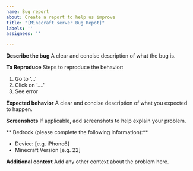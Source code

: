 ```yaml
---
name: Bug report
about: Create a report to help us improve
title: "[Minecraft server Bug Repot]"
labels: ''
assignees: ''

---
```


**Describe the bug**
A clear and concise description of what the bug is.

**To Reproduce**
Steps to reproduce the behavior:
1. Go to '...'
2. Click on '....'
3. See error

**Expected behavior**
A clear and concise description of what you expected to happen.

**Screenshots**
If applicable, add screenshots to help explain your problem.

** Bedrock (please complete the following information):**
 - Device: [e.g. iPhone6]
 - Minecraft Version [e.g. 22]

**Additional context**
Add any other context about the problem here.
